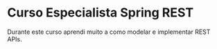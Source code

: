 # Curso Especialista Spring REST

Durante este curso aprendi muito a como modelar
e implementar REST APIs.
